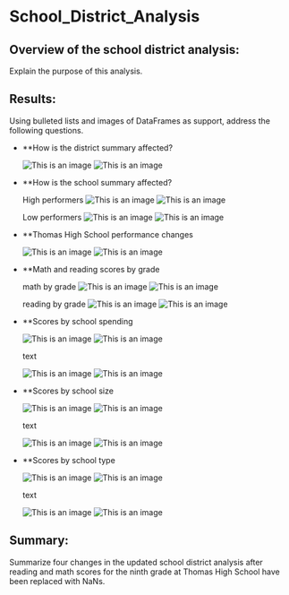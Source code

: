 # School_District_Analysis
## Overview of the school district analysis: 
Explain the purpose of this analysis.

## Results: 
Using bulleted lists and images of DataFrames as support, address the following questions.
- **How is the district summary affected?

   ![This is an image](https://github.com/catsdata/School_District_Analysis/blob/main/Resources/district_mod.PNG)
   ![This is an image](https://github.com/catsdata/School_District_Analysis/blob/main/Resources/district_chal.PNG)

- **How is the school summary affected?
    
    High performers
    ![This is an image](https://github.com/catsdata/School_District_Analysis/blob/main/Resources/highperform_mod.PNG)
    ![This is an image](https://github.com/catsdata/School_District_Analysis/blob/main/Resources/highperform_chal.PNG)
    
    Low performers
    ![This is an image](https://github.com/catsdata/School_District_Analysis/blob/main/Resources/lowperform_mod.PNG)
    ![This is an image](https://github.com/catsdata/School_District_Analysis/blob/main/Resources/lowperform_chal.PNG)

- **Thomas High School performance changes

    ![This is an image](https://github.com/catsdata/School_District_Analysis/blob/main/Resources/schoolsummary_mod.PNG)
    ![This is an image](https://github.com/catsdata/School_District_Analysis/blob/main/Resources/schoolsummary_chal.PNG)
    
- **Math and reading scores by grade
    
    math by grade
    ![This is an image](https://github.com/catsdata/School_District_Analysis/blob/main/Resources/mathbygrade_chal.PNG)
    ![This is an image](https://github.com/catsdata/School_District_Analysis/blob/main/Resources/mathbygrade_mod.PNG)
    
    reading by grade
    ![This is an image](https://github.com/catsdata/School_District_Analysis/blob/main/Resources/readingbygrade_chal.PNG)
    ![This is an image](https://github.com/catsdata/School_District_Analysis/blob/main/Resources/readingbygrade_mod.PNG)

- **Scores by school spending

    ![This is an image](https://github.com/catsdata/School_District_Analysis/blob/main/Resources/scoresbyspend_mod1.PNG)
    ![This is an image](https://github.com/catsdata/School_District_Analysis/blob/main/Resources/scoresbyspend_chal1.PNG)
    
    text
    
    ![This is an image](https://github.com/catsdata/School_District_Analysis/blob/main/Resources/scoresbyspend_mod2.PNG)
    ![This is an image](https://github.com/catsdata/School_District_Analysis/blob/main/Resources/scoresbyspend_chal2.PNG)
    
- **Scores by school size

    ![This is an image](https://github.com/catsdata/School_District_Analysis/blob/main/Resources/scoresbysize_mod1.PNG)
    ![This is an image](https://github.com/catsdata/School_District_Analysis/blob/main/Resources/scoresbysize_chal1.PNG)
    
    text
    
    ![This is an image](https://github.com/catsdata/School_District_Analysis/blob/main/Resources/scoresbysize_mod2.PNG)
    ![This is an image](https://github.com/catsdata/School_District_Analysis/blob/main/Resources/scoresbysize_chal2.PNG)

- **Scores by school type

    ![This is an image](https://github.com/catsdata/School_District_Analysis/blob/main/Resources/scoresbytype_mod1.PNG)
    ![This is an image](https://github.com/catsdata/School_District_Analysis/blob/main/Resources/scoresbytype_chal1.PNG)
    
    text
    
    ![This is an image](https://github.com/catsdata/School_District_Analysis/blob/main/Resources/scoresbytype_mod2.PNG)
    ![This is an image](https://github.com/catsdata/School_District_Analysis/blob/main/Resources/scoresbytype_chal2.PNG)

## Summary: 
Summarize four changes in the updated school district analysis after reading and math scores for the ninth grade at Thomas High School have been replaced with NaNs.

